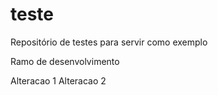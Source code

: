 # teste

Repositório de testes para servir como exemplo

Ramo de desenvolvimento

Alteracao 1
Alteracao 2
